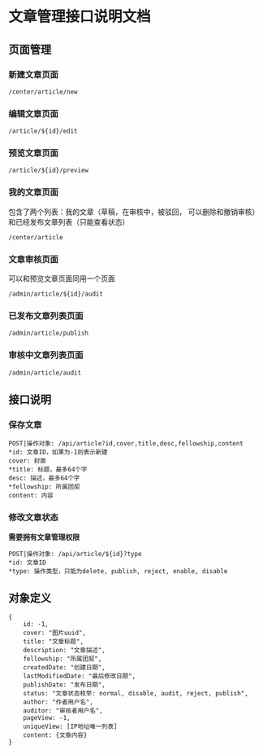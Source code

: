 # 文章管理接口说明文档
## 页面管理
### 新建文章页面
```
/center/article/new
```
### 编辑文章页面
```
/article/${id}/edit
```
### 预览文章页面
```
/article/${id}/preview
```
### 我的文章页面
包含了两个列表：我的文章（草稿，在审核中，被驳回， 可以删除和撤销审核）和已经发布文章列表（只能查看状态）
```
/center/article
```
### 文章审核页面
可以和预览文章页面同用一个页面
```
/admin/article/${id}/audit
```
### 已发布文章列表页面
```
/admin/article/publish
```
### 审核中文章列表页面
```
/admin/article/audit
```
## 接口说明
### 保存文章
```
POST|操作对象: /api/article?id,cover,title,desc,fellowship,content
*id: 文章ID，如果为-1则表示新建
cover: 封面
*title: 标题，最多64个字
desc: 描述，最多64个字
*fellowship: 所属团契
content: 内容
```
### 修改文章状态
**需要拥有文章管理权限**
```
POST|操作对象: /api/article/${id}?type
*id: 文章ID
*type: 操作类型，只能为delete, publish, reject, enable, disable
```
## 对象定义
```
{
	id: -1,
	cover: "图片uuid",
	title: "文章标题",
	description: "文章描述",
	fellowship: "所属团契",
	createdDate: "创建日期",
	lastModifiedDate: "最后修改日期",
	publishDate: "发布日期",
	status: "文章状态枚举: normal, disable, audit, reject, publish",
	author: "作者用户名",
	auditor: "审核者用户名",
	pageView: -1,
	uniqueView: [IP地址唯一列表]
	content: {文章内容}
}
```